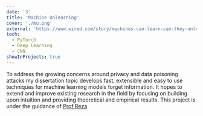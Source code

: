 ```yaml
---
date: '3'
title: 'Machine Unlearning'
cover: './mu.png'
external: 'https://www.wired.com/story/machines-can-learn-can-they-unlearn/'
tech:
  - PyTorch
  - Deep Learning
  - CNN
showInProjects: true
---
```


To address the growing concerns around privacy and data poisoning attacks my dissertation topic develops fast, extensible and easy to use techniques for machine learning models forget information. It hopes to extend and improve existing research in the field by focusing on building upon intuition and providing theoretical and empirical results. This project is under the guidance of [Prof Reza](https://www.comp.nus.edu.sg/~reza/)